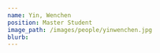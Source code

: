 ```yaml
---
name: Yin, Wenchen
position: Master Student
image_path: /images/people/yinwenchen.jpg
blurb:
---
```

